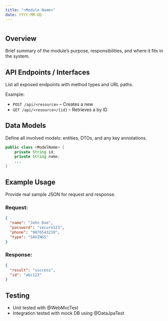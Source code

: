 ```yaml
---
title: "<Module Name>"
date: YYYY-MM-DD
---
```


# <Module Name>

## Overview
Brief summary of the module’s purpose, responsibilities, and where it fits in the system.

## API Endpoints / Interfaces
List all exposed endpoints with method types and URL paths.

Example:
- `POST /api/<resource>` – Creates a new <resource>
- `GET /api/<resource>/{id}` – Retrieves a <resource> by ID

## Data Models
Define all involved models: entities, DTOs, and any key annotations.

```java
public class <ModelName> {
    private String id;
    private String name;
    ...
}
```
## Example Usage
Provide real sample JSON for request and response.

### Request:
```json
{
  "name": "John Doe",
  "password": "secure123",
  "phone": "9876543210",
  "type": "SAVINGS"
}
```

### Response:
```json
{
  "result": "success",
  "id": "abc123"
}
```
## Testing
- Unit tested with @WebMvcTest
- Integration tested with mock DB using @DataJpaTest
